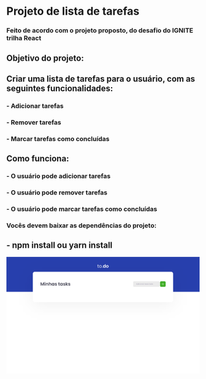 # Projeto de lista de tarefas

### Feito de acordo com o projeto proposto, do desafio do IGNITE trilha React

## Objetivo do projeto:

## Criar uma lista de tarefas para o usuário, com as seguintes funcionalidades:

### - Adicionar tarefas

### - Remover tarefas

### - Marcar tarefas como concluídas

## Como funciona:

### - O usuário pode adicionar tarefas

### - O usuário pode remover tarefas

### - O usuário pode marcar tarefas como concluídas

### Vocês devem baixar as dependências do projeto:

## - npm install ou yarn install

<img src="assets/img/readme.png" />
